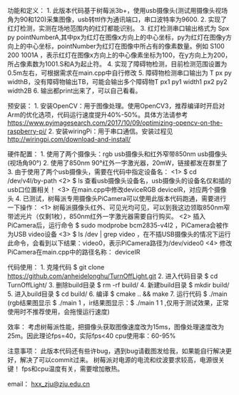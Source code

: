 功能和定义：
    1. 此版本代码基于树莓派3b+，使用usb摄像头(测试用摄像头视场角为90和120)采集图像，usb转ttl作为通讯端口，串口波特率为9600.
    2. 实现了红灯检测，实测在场地范围内的红灯都能识别。
    3. 红灯检测串口输出格式为   Spx py pointNumberA,其中px为红灯在图像x方向上的中心坐标，py为红灯在图像y方向上的中心坐标，pointNumber为红灯在图像中所占有的像素数量。例如   S100 200 1001A   ，表示红灯在图像x方向上的中心像素坐标为100，在y方向上为200，所占像素数为1001.S和A为起止符。
    4. 实现了障碍物检测，目前检测范围设置为0.5m左右，可根据需求在main.cpp中自行修改
	5. 障碍物检测串口输出为 T px py widthB，没有障碍物输出TB，可能会输出多个障碍物T px1 py1 width1 px2 py2 width2B
	6. 输出都print出来了，可以自己看看。

预安装：
    1. 安装OpenCV：用于图像处理。使用OpenCV3，推荐编译时开启对Arm的优化选项，代码运行速度提升40%-50%。具体方法请参考 https://www.pyimagesearch.com/2017/10/09/optimizing-opencv-on-the-raspberry-pi/
    2. 安装wiringPi：用于串口通信。安装过程见 http://wiringpi.com/download-and-install/
    
硬件配置：
	1. 使用了两个摄像头：rgb usb摄像头和红外窄带850nm usb摄像头(视场角90°)
	2. 使用了850nm 90°红外一字激光器，20mW，链接都发在群里了
	3. 由于使用了两个usb摄像头，需要在代码中指定设备名：
		<1> $ cd /dev/v4l/by-path
		<2> $ ls    查看usb摄像头设备名，usb摄像头的设备名仅和插的usb口位置相关！
		<3> 在main.cpp中修改deviceRGB deviceIR，对应两个摄像头
	4. 已测试，树莓派专用摄像头PiCamera可以使用此版本代码跑通，需要进行一下操作：
		<1> 树莓派摄像头红外、可见光均可见，可以到我这边领取850nm窄带滤光片（仅剩1枚），850nm红外一字激光器需要自行购买。
		<2> 插入PiCamera后，运行命令 $ sudo modprobe bcm2835-v4l2  ，PiCamera会被作为USB video设备
		<3> $ ls /dev | grep video ，在不插USB摄像头的情况下运行此命令，会看到以下结果：video0，表示PiCamera路径为/dev/video0
		<4> 修改PiCamera在main.cpp中的路径名称： deviceIR

代码使用：
    1. 克隆代码 $ git clone https://github.com/anheidelonghu/TurnOffLight.git
    2. 进入代码目录 $ cd TurnOffLight/
    3. 删除build目录 $ rm -rf build/
    4. 新建build目录 $ mkdir build/
    5. 进入build目录 $ cd build/
    6. 编译 $ cmake .. && make
    7. 运行代码 $ ./main    (rgb结果图显示 $ ./main 1  ，ir结果图显示：$ ./main 1 1   ,仅用于测试效果，正常使用时不推荐使用，会拖慢运行速度)
    
效率：
    考虑树莓派性能，把摄像头获取图像速度改为15ms，图像处理速度改为25m。因此理论fps=40，实际fps<40
	cpu使用率：60-95%

注意事项：
    此版本代码还有些许bug，遇到bug请截图发给我，如果能自行解决更好，解决了可以commit过来。
	树莓派对电源的电流和纹波要求较高，电源很关键！
    fps和cpu温度有关，需要增加散热。
    

email：
    hxx_zju@zju.edu.cn